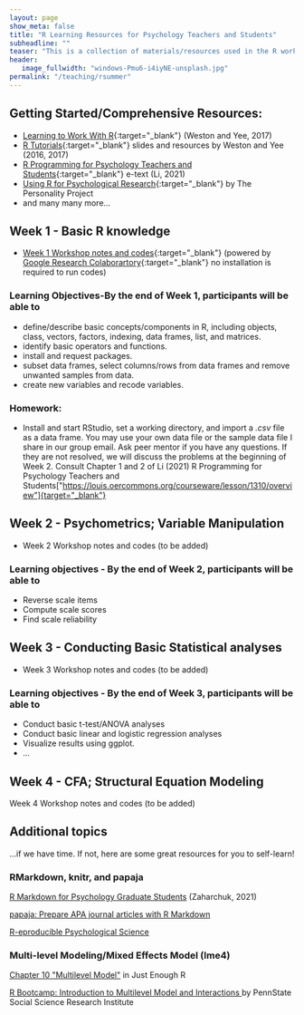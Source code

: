 ```yaml
---
layout: page
show_meta: false
title: "R Learning Resources for Psychology Teachers and Students"
subheadline: ""
teaser: "This is a collection of materials/resources used in the R workshop offered by Dr. Manyu Li for UL Lafayette graduate students in summer 2021. All resources used in the workshop are shared/linked on this page."
header:
   image_fullwidth: "windows-Pmu6-i4iyNE-unsplash.jpg"
permalink: "/teaching/rsummer"
---
```



## Getting Started/Comprehensive Resources:
* [Learning to Work With R](https://www.psychologicalscience.org/observer/learning-to-work-with-r){:target="_blank"} (Weston and Yee, 2017)
* [R Tutorials](https://debyeeneuro.com/r-tutorials/){:target="_blank"} slides and resources by Weston and Yee (2016, 2017)
* [R Programming for Psychology Teachers and Students](https://louis.oercommons.org/courseware/lesson/1310/overview){:target="_blank"} e-text (Li, 2021)
* [Using R for Psychological Research](http://personality-project.org/r/r.guide.html){:target="_blank"} by The Personality Project
* and many many more... 

## Week 1 - Basic R knowledge 
* [Week 1 Workshop notes and codes](https://colab.research.google.com/drive/1LYQIwPKewYRPKejuf3h7MryjLbQi7GKX?usp=sharing){:target="_blank"} (powered by [Google Research Colaborartory](ttps://colab.research.google.com/notebooks/intro.ipynb?utm_source=scs-index"){:target="_blank"} no installation is required to run codes) 

### Learning Objectives-By the end of Week 1, participants will be able to 
* define/describe basic concepts/components in R, including objects, class, vectors, factors, indexing, data frames, list, and matrices. 
* identify basic operators and functions.
* install and request packages. 
* subset data frames, select columns/rows from data frames and remove unwanted samples from data.
* create new variables and recode variables.

### Homework:
* Install and start RStudio, set a working directory, and import a *.csv* file as a data frame. You may use your own data file or the sample data file I share in our group email. Ask peer mentor if you have any questions. If they are not resolved, we will discuss the problems at the beginning of Week 2. Consult Chapter 1 and 2 of Li (2021) R Programming for Psychology Teachers and Students["https://louis.oercommons.org/courseware/lesson/1310/overview"]{target="_blank"} 

## Week 2 - Psychometrics; Variable Manipulation
* Week 2 Workshop notes and codes  (to be added)
### Learning objectives - By the end of Week 2, participants will be able to  </p>
* Reverse scale items
* Compute scale scores
* Find scale reliability

## Week 3 - Conducting Basic Statistical analyses
* Week 3 Workshop notes and codes  (to be added) 
### Learning objectives - By the end of Week 3, participants will be able to 
* Conduct basic t-test/ANOVA analyses
* Conduct basic linear and logistic regression analyses
* Visualize results using ggplot.
* ...

<h2>Week 4 - CFA; Structural Equation Modeling </h2>
<!-- /wp:heading -->

<!-- wp:paragraph -->
<p>Week 4 Workshop notes and codes  (to be added)  </p>
<!-- /wp:paragraph -->

<!-- wp:group -->
<div class="wp-block-group"><!-- wp:heading -->
<h2>Additional topics</h2>
...if we have time. If not, here are some great resources for you to self-learn!
<!-- /wp:heading -->

<!-- wp:heading {"level":3} -->
<h3>RMarkdown, knitr, and papaja</h3>
<!-- /wp:heading --></div>
<!-- /wp:group -->

<!-- wp:paragraph -->
<p><a href="https://www.hzaharchuk.com/rmarkdown-guide/" target="_blank" rel="noreferrer noopener">R Markdown for Psychology Graduate Students</a> (Zaharchuk, 2021)</p>
<!-- /wp:paragraph -->

<!-- wp:paragraph -->
<p><a href="http://frederikaust.com/papaja/" target="_blank" rel="noreferrer noopener">papaja: Prepare APA journal articles with R Markdown</a> </p>
<!-- /wp:paragraph -->

<!-- wp:paragraph -->
<p><a href="https://psu-psychology.github.io/r-bootcamp-2019/talks/r-eproducible-science.html" target="_blank" rel="noreferrer noopener">R-eproducible Psychological Science</a></p>
<!-- /wp:paragraph -->

<!-- wp:heading {"level":3} -->
<h3>Multi-level Modeling/Mixed Effects Model (lme4)</h3>
<!-- /wp:heading -->

<!-- wp:paragraph -->
<p><a href="https://benwhalley.github.io/just-enough-r/multilevel-models.html">Chapter 10 "Multilevel Model"</a> in Just Enough R  </p>
<!-- /wp:paragraph -->

<!-- wp:paragraph -->
<p><a href="https://quantdev.ssri.psu.edu/tutorials/r-bootcamp-introduction-multilevel-model-and-interactions" target="_blank" rel="noreferrer noopener">R Bootcamp: Introduction to Multilevel Model and Interactions </a>by PennState Social Science Research Institute</p>
<!-- /wp:paragraph -->